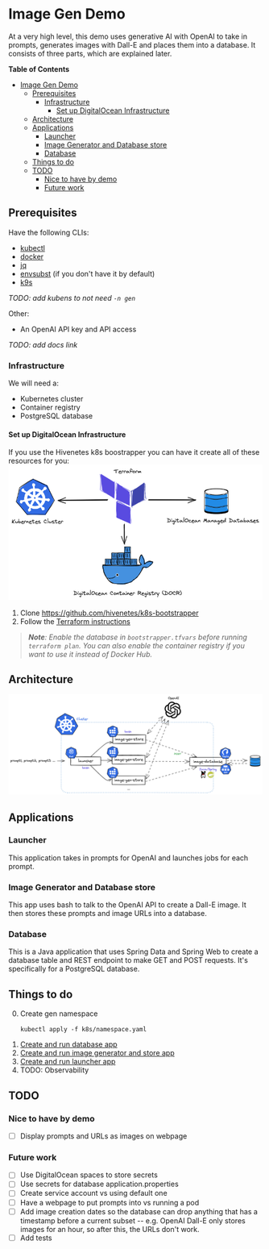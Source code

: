 # Image Gen Demo

At a very high level, this demo uses generative AI with OpenAI to take in prompts, generates images with Dall-E and places them into a database. It consists of three parts, which are explained later.

**Table of Contents**
- [Image Gen Demo](#image-gen-demo)
  - [Prerequisites](#prerequisites)
    - [Infrastructure](#infrastructure)
      - [Set up DigitalOcean Infrastructure](#set-up-digitalocean-infrastructure)
  - [Architecture](#architecture)
  - [Applications](#applications)
    - [Launcher](#launcher)
    - [Image Generator and Database store](#image-generator-and-database-store)
    - [Database](#database)
  - [Things to do](#things-to-do)
  - [TODO](#todo)
    - [Nice to have by demo](#nice-to-have-by-demo)
    - [Future work](#future-work)


## Prerequisites
Have the following CLIs:
- [kubectl](https://kubernetes.io/docs/tasks/tools/#kubectl)
- [docker](https://docs.docker.com/engine/install/)
- [jq](https://jqlang.github.io/jq/download/)
- [envsubst](https://pypi.org/project/envsubst/) (if you don't have it by default)
- [k9s](https://k9scli.io/topics/install/)

**TODO*: add kubens to not need `-n gen`*

Other:
- An OpenAI API key and API access
  
**TODO*: add docs link*

### Infrastructure
We will need a:
- Kubernetes cluster
- Container registry
- PostgreSQL database

#### Set up DigitalOcean Infrastructure
If you use the Hivenetes k8s boostrapper you can have it create all of these resources for you:
![](static/digital-ocean-infra.png)

1. Clone https://github.com/hivenetes/k8s-bootstrapper
2. Follow the [Terraform instructions](https://github.com/hivenetes/k8s-bootstrapper/blob/main/infrastructure/terraform/README.md)

  > ***Note**: Enable the database in `bootstrapper.tfvars` before running `terraform plan`. You can also enable the container registry if you want to use it instead of Docker Hub.*

## Architecture
![](static/architecturev2.png)

## Applications

### Launcher
This application takes in prompts for OpenAI and launches jobs for each prompt.

### Image Generator and Database store
This app uses bash to talk to the OpenAI API to create a Dall-E image. It then stores these prompts and image URLs into a database.

### Database
This is a Java application that uses Spring Data and Spring Web to create a database table and REST endpoint to make GET and POST requests. It's specifically for a PostgreSQL database.

## Things to do
0. Create gen namespace 
   ```console
   kubectl apply -f k8s/namespace.yaml
   ```
1. [Create and run database app](apps/image-database/README.md)
2. [Create and run image generator and store app](apps/image-gen-store/README.md)
3. [Create and run launcher app](apps/launcher/README.md)
4. TODO: Observability

## TODO
### Nice to have by demo
- [ ] Display prompts and URLs as images on webpage

### Future work
- [ ] Use DigitalOcean spaces to store secrets
- [ ] Use secrets for database application.properties
- [ ] Create service account vs using default one
- [ ] Have a webpage to put prompts into vs running a pod
- [ ] Add image creation dates so the database can drop anything that has a timestamp before a current subset -- e.g. OpenAI Dall-E only stores images for an hour, so after this, the URLs don't work.
- [ ] Add tests
